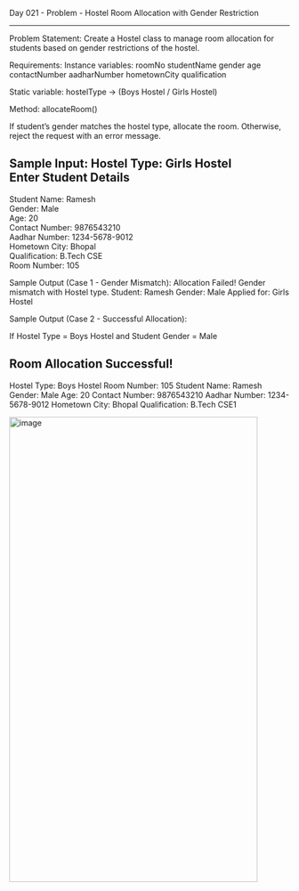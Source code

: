 Day 021 - Problem - Hostel Room Allocation with Gender Restriction
____________________________________________________________________
Problem Statement: Create a Hostel class to manage room allocation for students based on gender restrictions of the hostel.

Requirements:
Instance variables:
roomNo
studentName
gender
age
contactNumber
aadharNumber
hometownCity
qualification

Static variable:
hostelType → (Boys Hostel / Girls Hostel)

Method:
allocateRoom()

If student’s gender matches the hostel type, allocate the room.
Otherwise, reject the request with an error message.

Sample Input:
Hostel Type: Girls Hostel  
Enter Student Details  
-----------------------  
Student Name: Ramesh  
Gender: Male  
Age: 20  
Contact Number: 9876543210  
Aadhar Number: 1234-5678-9012  
Hometown City: Bhopal  
Qualification: B.Tech CSE  
Room Number: 105  

Sample Output (Case 1 - Gender Mismatch):
Allocation Failed! Gender mismatch with Hostel type.
Student: Ramesh
Gender: Male
Applied for: Girls Hostel

Sample Output (Case 2 - Successful Allocation):

If Hostel Type = Boys Hostel and Student Gender = Male

Room Allocation Successful!
----------------------------
Hostel Type: Boys Hostel
Room Number: 105
Student Name: Ramesh
Gender: Male
Age: 20
Contact Number: 9876543210
Aadhar Number: 1234-5678-9012
Hometown City: Bhopal
Qualification: B.Tech CSE1

<img width="446" height="836" alt="image" src="https://github.com/user-attachments/assets/021f58ce-b2b3-46bb-acdd-1a47948b33f7" />

